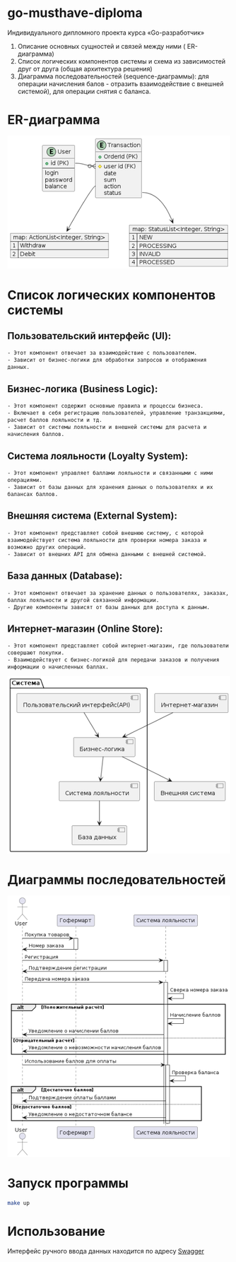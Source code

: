 # go-musthave-diploma

Индивидуального дипломного проекта курса «Go-разработчик»

1. Описание основных сущностей и связей между ними ( ER-диаграмма)
2. Список логических компонентов системы и схема из зависимостей друг от друга (общая архитектура решения)
3. Диаграмма последовательностей (sequence-диаграммы): для операции начисления балов - отразить взаимодействие с внешней системой), для операции снятия с баланса.

# ER-диаграмма
![Object](docs/diagrams/out/object.png)

# Список логических компонентов системы
## Пользовательский интерфейс (UI):
    - Этот компонент отвечает за взаимодействие с пользователем.
    - Зависит от бизнес-логики для обработки запросов и отображения данных.

## Бизнес-логика (Business Logic):
    - Этот компонент содержит основные правила и процессы бизнеса.
    - Включает в себя регистрацию пользователей, управление транзакциями, расчет баллов лояльности и тд.
    - Зависит от системы лояльности и внешней системы для расчета и начисления баллов.

## Система лояльности (Loyalty System):
    - Этот компонент управляет баллами лояльности и связанными с ними операциями.
    - Зависит от базы данных для хранения данных о пользователях и их балансах баллов.

## Внешняя система (External System):
    - Этот компонент представляет собой внешнюю систему, с которой взаимодействует система лояльности для проверки номера заказа и возможно других операций.
    - Зависит от внешних API для обмена данными с внешней системой.

## База данных (Database):
    - Этот компонент отвечает за хранение данных о пользователях, заказах, баллах лояльности и другой связанной информации.
    - Другие компоненты зависят от базы данных для доступа к данным.

## Интернет-магазин (Online Store):
    - Этот компонент представляет собой интернет-магазин, где пользователи совершают покупки.
    - Взаимодействует с бизнес-логикой для передачи заказов и получения информации о начисленных баллах.

![Logic](docs/diagrams/out/logic.png)

# Диаграммы последовательностей

![Sequence](docs/diagrams/out/sequence.png)

# Запуск программы
```bash
make up
```
# Использование
Интерфейс ручного ввода данных находится по адресу [Swagger](http://localhost:8080/swagger/)